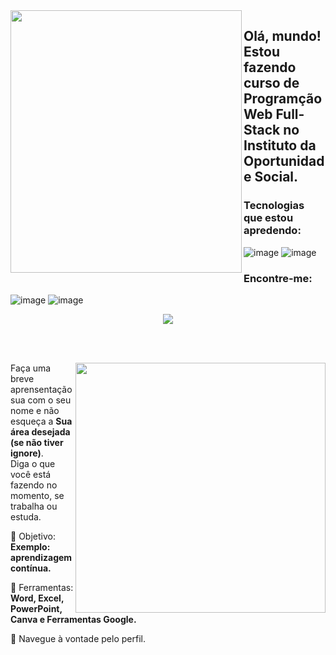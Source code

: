 <img align="left" src="https://github.com/MarieneHubner/MarieneHubner/assets/146981712/09c1af72-305c-4fdf-ade6-389ba1e60c87" width="370px" height="420px">

 ## Olá, mundo! Estou fazendo curso de Programção Web Full-Stack no Instituto da Oportunidade Social.

 ### Tecnologias que estou apredendo:

 ![image](https://github.com/MarieneHubner/MarieneHubner/assets/146981712/0c64111a-595a-4253-bfaf-ae94806d70e7)
![image](https://github.com/MarieneHubner/MarieneHubner/assets/146981712/dfc84525-9900-4bff-ad89-f0e13b073550)


### Encontre-me:
![image](https://github.com/MarieneHubner/MarieneHubner/assets/146981712/8e9f4851-b935-44ca-8214-98ab56591e04)
![image](https://github.com/MarieneHubner/MarieneHubner/assets/146981712/7a13a630-a4a3-47d6-a394-060bf13acb74)

<div align="center"> 

  
 <a href="https://github.com/MarquinCss/github-readme-stats"><img align="center" src="https://github-readme-stats.vercel.app/api/top-langs/?username=MarieneHubner&layout=compact&theme=dark&hide_border=true" /></a> 





</img>

</div>

<br> <br>

<img src="https://raw.githubusercontent.com/MicaelliMedeiros/micaellimedeiros/master/image/computer-illustration.png" min-width="400px" max-width="400px" width="400px" align="right">

<p align="left"> 
  Faça uma breve aprensentação sua com o seu nome e não esqueça a <strong>Sua área desejada (se não tiver ignore)</strong>. <br>
  Diga o que você está fazendo no momento, se trabalha ou estuda.
</p>

<p align="left">
 
  🦄 Objetivo: **Exemplo: aprendizagem contínua.**
</p>

<p align="left">
</p>

  💼 Ferramentas:  **Word, Excel, PowerPoint, Canva e Ferramentas Google.**


<p align="left">
  💌 Navegue à vontade pelo perfil.
</p>












</img>
